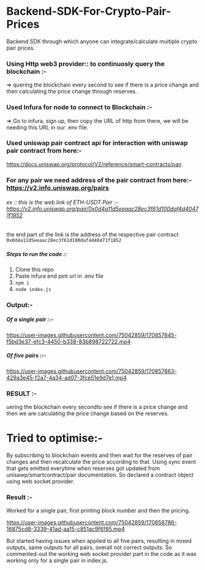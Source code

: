 # Backend-SDK-For-Crypto-Pair-Prices
Backend SDK through which anyone can integrate/calculate multiple crypto pair prices.

### Using Http web3 provider:: to continuosly query the blockchain :-
=> quering the blockchain every second to see if there is a price change and then calculating the price change through reserves.

### Used Infura for node to connect to Blockchain :-
=> Go to infura, sign up, then copy the URL of http from there, we will be needing this URL in our .env file.

### Used uniswap pair contract api for interaction with uniswap pair contract from here:-
https://docs.uniswap.org/protocol/V2/reference/smart-contracts/pair.

### For any pair we need address of the pair contract from here:- https://v2.info.uniswap.org/pairs 
###### ex :: this is the web link of ETH-USDT Pair :- https://v2.info.uniswap.org/pair/0x0d4a11d5eeaac28ec3f61d100daf4d40471f1852
the end part of the link is the address of the respective pair contract ```0x0d4a11d5eeaac28ec3f61d100daf4d40471f1852```


##### Steps to run the code ::

1. Clone this repo 
2. Paste infura end pint url in .env file
3. ```npm i```
4. ```node index.js```

### Output:-

##### Of a single pair ::-

https://user-images.githubusercontent.com/75042859/170857845-f5bd3e37-efc3-4450-b338-83b898722722.mp4

##### Of five pairs ::-

https://user-images.githubusercontent.com/75042859/170857863-429a3e45-f2a7-4a34-ad07-3fce51e9d7e1.mp4

### RESULT :-

uering the blockchain every secondto see if there is a price change and then we are calculating the price change based on the reserves.

# Tried to optimise:-
By subscribing to blockchain events and then wait for the reserves of pair changes and then recalculate the price according to that.
Using sync event that gets emitted everytime when reserves got updated from unisawp/smartcontract/pair documentation.
So declared a contract object using web socket provider.

### Result :-
Worked for a single pair, first printing block number and then the pricing.

https://user-images.githubusercontent.com/75042859/170858786-16875cd8-3339-41ad-aa15-c851ac9f6f85.mp4

But started having issues when applied to all five pairs, resulting in mixed outputs, same outputs for all pairs, overall not correct outputs. So commented-out the working web socket provider part in the code as it was working only for a single pair in index.js.
